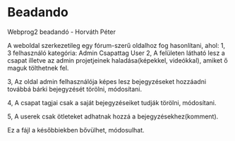 # Beadando

Webprog2 beadandó - Horváth Péter

A weboldal szerkezetileg egy fórum-szerű oldalhoz fog hasonlítani, ahol:
  1, 3 felhasználó kategória: Admin
                              Csapattag
                              User
  2, A felületen látható lesz a csapat illetve az admin projetjeinek haladása(képekkel, videókkal), amiket ő maguk tölthetnek fel.
  
  3, Az oldal admin felhasználója képes lesz bejegyzéseket hozzáadni továbbá bárki bejegyzését törölni, módosítani.
  
  4, A csapat tagjai csak a saját bejegyzéseiket tudják törölni, módosítani.
  
  5, A userek csak ötleteket adhatnak hozzá a bejegyzésekhez(komment).
  
  Ez a fájl a későbbiekben bővülhet, módosulhat.
